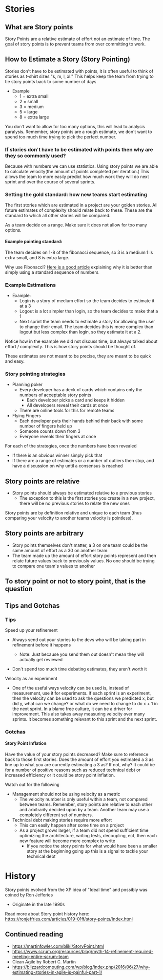 # Stories

## What are Story points
Story Points are a relative estimate of effort not an estimate of time. The goal of story points is to prevent teams from over committing to work.
## How to Estimate a Story (Story Pointing)
Stories don't have to be estimated with points, it is often useful to think of stories as t-shirt sizes "s, m, l, xl." This helps keep the team from trying to tie story points back to some number of days
* Example
    * 1 = extra small
    * 2 = small
    * 3 = medium 
    * 5 = large
    * 8 = extra large

You don't want to allow for too many options, this will lead to analysis paralysis. Remember, story points are a rough estimate, we don't want to spend too much time trying to pick the perfect number. 

### If stories don't have to be estimated with points then why are they so commonly used?
Because with numbers we can use statistics. Using story points we are able to calculate velocity(the amount of points completed per iteration.) This allows the team to more easily predict how much work they will do next sprint and over the course of several sprints.  

### Setting the gold standard: how new teams start estimating
The first stories which are estimated in a project are your golden stories. All future estimates of complexity should relate back to these. These are the standard to which all other stories will be compared.

As a team decide on a range. Make sure it does not allow for too many options. 

#### Example pointing standard: 
The team decides on 1-8 of the fibonacci sequence, so 3 is a medium 1 is extra small, and 8 is extra large. 

Why use Fibonacci? [Here is a good article](https://www.mountaingoatsoftware.com/blog/why-the-fibonacci-sequence-works-well-for-estimating) explaining why it is better than simply using a standard sequence of numbers.

### Example Estimations
* Example: 
    * Login is a story of medium effort so the team decides to estimate it at a 3
    * Logout is a lot simpler than login, so the team decides to make that a 1
    * Next sprint the team needs to estimate a story for allowing the user to change their email. The team decides this is more complex than logout but less complex than login, so they estimate it at a 2. 

Notice how in the example we did not discuss time, but always talked about effort / complexity. This is how story points should be thought of. 

These estimates are not meant to be precise, they are meant to be quick and easy. 

### Story pointing strategies 
* Planning poker
    * Every developer has a deck of cards which contains only the numbers of acceptable story points
        * Each developer picks a card and keeps it hidden
        * All developers reveal their cards at once
    * There are online tools for this for remote teams
* Flying Fingers
    * Each developer puts their hands behind their back with some number of fingers held up
    * Someone counts down from 3
    * Everyone reveals their fingers at once

For each of the strategies, once the numbers have been revealed 
* If there is an obvious winner simply pick that
* If there are a range of estimates or a number of outliers then stop, and have a discussion on why until a consensus is reached

## Story points are relative
* Story points should always be estimated relative to a previous stories
  * The exception to this is the first stories you create in a new project, there will be no previous stories to relate the new ones

Story points are by definition relative and unique to each team (thus comparing your velocity to another teams velocity is pointless).

## Story points are arbitrary 
* Story points themselves don't matter, a 3 on one team could be the same amount of effort as a 30 on another team
* The team made up the amount of effort story points represent and then relate future values back to previously values. No one should be trying to compare one team's values to another

## To story point or not to story point, that is the question

## Tips and Gotchas
### Tips
Speed up your refinement
* Always send out your stories to the devs who will be taking part in refinement before it happens
  * Note: Just because you send them out doesn't mean they will actually get reviewed

* Don't spend too much time debating estimates, they aren't worth it

Velocity as an experiment
* One of the useful ways velocity can be used is, instead of measurement, use it for experiments. If each sprint is an experiment, then the velocity can be used to ask the questions we predicted x, but did y, what can we change? or what do we need to change to do  x + 1 in the next sprint. In a blame free culture, it can be a driver for improvement. This also takes away measuring velocity over many sprints. It becomes something relevant to this sprint and the next sprint.
### Gotchas
#### Story Point Inflation
Have the value of your story points decreased? Make sure to reference back to those first stories. Does the amount of effort you estimated a 3 as line up to what you are currently estimating a 3 as? If not, why? It could be for a number of positive reasons such as reduced technical debt or increased efficiency or it could be story point inflation. 

Watch out for the following
* Management should not be using velocity as a metric 
  * The velocity number is only useful within a team, not compared between teams. Remember, story points are relative to each other and arbitrarily decided upon by a team. Another team may use a completely different set of numbers.  
* Technical debt making stories require more effort
    * This can easily happen after some time on a project
    * As a project grows larger, if a team did not spend sufficient time optimizing the architecture, writing tests, decoupling, ect, then each new feature will become more complex to write
        * If you notice the story points for what would have been a smaller story at the beginning going up this is a signal to tackle your technical debt 

# History
Story points evolved from the XP idea of "Ideal time" and possibly was coined by Ron Jefferies
* Originate in the late 1990s

Read more about Story point history here: https://ronjeffries.com/articles/019-01ff/story-points/Index.html

## Continued reading
* https://martinfowler.com/bliki/StoryPoint.html
* https://www.scrum.org/resources/blog/myth-14-refinement-required-meeting-entire-scrum-team
* Clean Agile by Robert C. Martin
* https://blizzardcomputing.com/wp/blog/index.php/2016/06/27/why-estimating-stories-in-agile-is-painful-part-1/